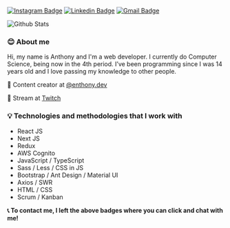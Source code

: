 [![Instagram Badge](https://img.shields.io/badge/-@enthony.dev-8400a6?style=flat-square&labelColor=8400a6&logo=instagram&logoColor=white&link=https://instagram.com/enthony.dev)](https://instagram.com/enthony.dev) 
[![Linkedin Badge](https://img.shields.io/badge/-Anthony%20Vinicius-8400a6?style=flat-square&logo=Linkedin&logoColor=white&link=https://www.linkedin.com/in/anthonyvinicius/)](https://www.linkedin.com/in/anthonyvinicius/)
[![Gmail Badge](https://img.shields.io/badge/-dev.anthonyv@gmail.com-8400a6?style=flat-square&logo=Gmail&logoColor=white&link=mailto:dev.anthonyv@gmail.com)](mailto:dev.anthonyv@gmail.com)

![Github Stats](https://github-readme-stats.vercel.app/api?username=anthonyvii27&theme=midnight-purple&show_icons=true)

### :blush: About me

Hi, my name is Anthony and I'm a web developer. I currently do Computer Science, being now in the 4th period. I’ve been programming since I was 14 years old and I love passing my knowledge to other people.

:popcorn: Content creator at [@enthony.dev](https://instagram.com/enthony.dev)

:movie_camera: Stream at [Twitch](https://twitch.tv/enthonydev)

### :bulb: Technologies and methodologies that I work with

- React JS
- Next JS
- Redux
- AWS Cognito
- JavaScript / TypeScript
- Sass / Less / CSS in JS
- Bootstrap / Ant Design / Material UI
- Axios / SWR
- HTML / CSS
- Scrum / Kanban

**:telephone_receiver: To contact me, I left the above badges where you can click and chat with me!**

